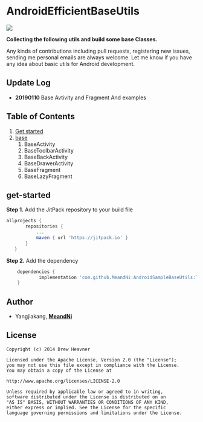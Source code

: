 # AndroidEfficientBaseUtils

[![](https://jitpack.io/v/MeandNi/AndroidEfficientBaseUtils.svg)](https://jitpack.io/#MeandNi/AndroidEfficientBaseUtils)

**Collecting the following utils and build some base Classes.**

Any kinds of contributions including pull requests, registering new issues, sending me personal emails are always welcome. Let me know if you have any idea about basic utils for Android development.

## Update Log

 - **20190110** Base Avtivity and Fragment And examples

## Table of Contents

1. [Get started](#get-started)
2. [base](#base)
   1. BaseActivity
   2. BaseToolbarActivity
   3. BaseBackActivity
   4. BaseDrawerActivity
   5. BaseFragment
   6. BaseLazyFragment

## get-started

**Step 1.** Add the JitPack repository to your build file

 ```groovy
 allprojects {
		repositories {
			...
			maven { url 'https://jitpack.io' }
		}
	}
 ```

**Step 2.** Add the dependency

```groovy
	dependencies {
	        implementation 'com.github.MeandNi:AndroidSampleBaseUtils:Tag'
	}
```

## Author

-	Yangjiakang, **[MeandNi](https://meandni.com)**



## License

	Copyright (c) 2014 Drew Heavner
	
	Licensed under the Apache License, Version 2.0 (the "License");
	you may not use this file except in compliance with the License.
	You may obtain a copy of the License at
	
	http://www.apache.org/licenses/LICENSE-2.0
	
	Unless required by applicable law or agreed to in writing,
	software distributed under the License is distributed on an
	"AS IS" BASIS, WITHOUT WARRANTIES OR CONDITIONS OF ANY KIND,
	either express or implied. See the License for the specific
	language governing permissions and limitations under the License.
